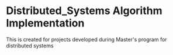 # Distributed_Systems Algorithm Implementation
This is created for projects developed during Master's program for distributed systems
